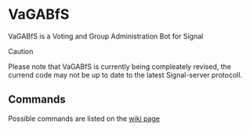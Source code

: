 # VaGABfS
VaGABfS is a Voting and Group Administration Bot for Signal

> [!CAUTION]
> Please note that VaGABfS is currently being compleately revised, the currend code may not be up to date to the latest Signal-server protocoll.


## Commands
Possible commands are listed on the [wiki page](https://github.com/The-Bug-Bashers/VaGABfS/wiki)
